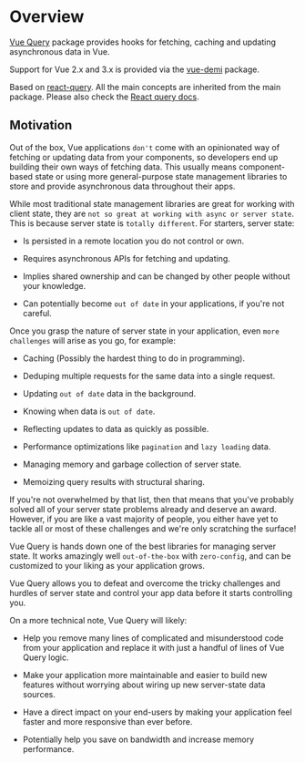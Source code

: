 # Overview

[Vue Query](https://github.com/DamianOsipiuk/vue-query) package provides hooks for fetching, caching and updating asynchronous data in Vue.

Support for Vue 2.x and 3.x is provided via the [vue-demi](https://github.com/vueuse/vue-demi) package.

Based on [react-query](https://github.com/TanStack/query). All the main concepts are inherited from the main package. Please also check the [React query docs](https://tanstack.com/query/v3/).


## Motivation

Out of the box, Vue applications `don't` come with an opinionated way of fetching or updating data from your components, so developers end up building their own ways of fetching data. This usually means component-based state or using more general-purpose state management libraries to store and provide asynchronous data throughout their apps.

While most traditional state management libraries are great for working with client state, they are `not so great at working with async or server state`. This is because server state is `totally different`. For starters, server state:

- Is persisted in a remote location you do not control or own.

- Requires asynchronous APIs for fetching and updating.

- Implies shared ownership and can be changed by other people without your knowledge.

- Can potentially become `out of date` in your applications, if you're not careful.


Once you grasp the nature of server state in your application, even `more challenges` will arise as you go, for example:

- Caching (Possibly the hardest thing to do in programming).

- Deduping multiple requests for the same data into a single request.

- Updating `out of date` data in the background.

- Knowing when data is `out of date`.

- Reflecting updates to data as quickly as possible.

- Performance optimizations like `pagination` and `lazy loading` data.

- Managing memory and garbage collection of server state.

- Memoizing query results with structural sharing.


If you're not overwhelmed by that list, then that means that you've probably solved all of your server state problems already and deserve an award. However, if you are like a vast majority of people, you either have yet to tackle all or most of these challenges and we're only scratching the surface!

Vue Query is hands down one of the best libraries for managing server state. It works amazingly well `out-of-the-box` with `zero-config`, and can be customized to your liking as your application grows.

Vue Query allows you to defeat and overcome the tricky challenges and hurdles of server state and control your app data before it starts controlling you.

On a more technical note, Vue Query will likely: 

- Help you remove many lines of complicated and misunderstood code from your application and replace it with just a handful of lines of Vue Query logic.

- Make your application more maintainable and easier to build new features without worrying about wiring up new server-state data sources.

- Have a direct impact on your end-users by making your application feel faster and more responsive than ever before.

- Potentially help you save on bandwidth and increase memory performance.

